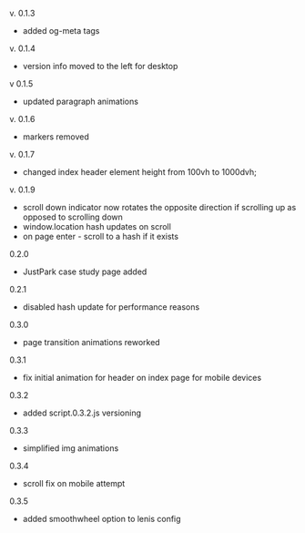 v. 0.1.3

-   added og-meta tags

v. 0.1.4

-   version info moved to the left for desktop

v 0.1.5

-   updated paragraph animations

v. 0.1.6

-   markers removed

v. 0.1.7

-   changed index header element height from 100vh to 1000dvh;

v. 0.1.9

-   scroll down indicator now rotates the opposite direction if scrolling up as opposed to scrolling down
-   window.location hash updates on scroll
-   on page enter - scroll to a hash if it exists

0.2.0

-   JustPark case study page added

0.2.1

-   disabled hash update for performance reasons

0.3.0

-   page transition animations reworked

0.3.1

-   fix initial animation for header on index page for mobile devices

0.3.2

-   added script.0.3.2.js versioning

0.3.3

-   simplified img animations

0.3.4

-   scroll fix on mobile attempt

0.3.5

-   added smoothwheel option to lenis config
